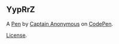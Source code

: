 YypRrZ
------


A [Pen](http://codepen.io/anon/pen/YypRrZ) by [Captain Anonymous](http://codepen.io/anon) on [CodePen](http://codepen.io/).

[License](http://codepen.io/anon/pen/YypRrZ/license).